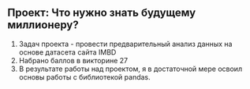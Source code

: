 ## Проект: Что нужно знать будущему миллионеру?
1. 	Задач проекта - провести предварительный анализ данных на основе датасета сайта IMBD
1.	Набрано баллов в викторине 27
1.	В результате работы над проектом, я в достаточной мере освоил основы работы с библиотекой pandas.